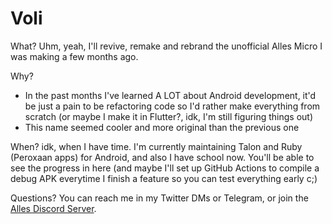 # Voli

What? Uhm, yeah, I'll revive, remake and rebrand the unofficial Alles Micro I was making a few months ago. 

Why?

- In the past months I've learned A LOT about Android development, it'd be just a pain to be refactoring code so 
I'd rather make everything from scratch (or maybe I make it in Flutter?, idk, I'm still figuring things out)
- This name seemed cooler and more original than the previous one

When? idk, when I have time. I'm currently maintaining Talon and Ruby (Peroxaan apps) for Android, and also I 
have school now. You'll be able to see the progress in here (and maybe I'll set up GitHub Actions to compile a 
debug APK everytime I finish a feature so you can test everything early c;)

Questions? You can reach me in my Twitter DMs or Telegram, or join the [Alles Discord Server](https://alles.link/discord).
